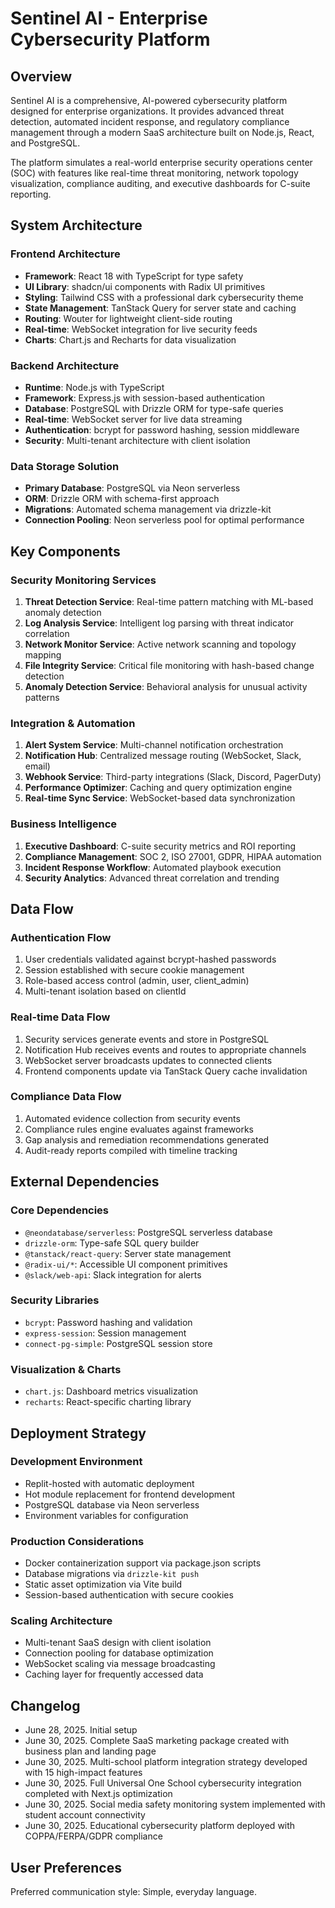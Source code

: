 # Sentinel AI - Enterprise Cybersecurity Platform

## Overview

Sentinel AI is a comprehensive, AI-powered cybersecurity platform designed for enterprise organizations. It provides advanced threat detection, automated incident response, and regulatory compliance management through a modern SaaS architecture built on Node.js, React, and PostgreSQL.

The platform simulates a real-world enterprise security operations center (SOC) with features like real-time threat monitoring, network topology visualization, compliance auditing, and executive dashboards for C-suite reporting.

## System Architecture

### Frontend Architecture
- **Framework**: React 18 with TypeScript for type safety
- **UI Library**: shadcn/ui components with Radix UI primitives
- **Styling**: Tailwind CSS with a professional dark cybersecurity theme
- **State Management**: TanStack Query for server state and caching
- **Routing**: Wouter for lightweight client-side routing
- **Real-time**: WebSocket integration for live security feeds
- **Charts**: Chart.js and Recharts for data visualization

### Backend Architecture
- **Runtime**: Node.js with TypeScript
- **Framework**: Express.js with session-based authentication
- **Database**: PostgreSQL with Drizzle ORM for type-safe queries
- **Real-time**: WebSocket server for live data streaming
- **Authentication**: bcrypt for password hashing, session middleware
- **Security**: Multi-tenant architecture with client isolation

### Data Storage Solution
- **Primary Database**: PostgreSQL via Neon serverless
- **ORM**: Drizzle ORM with schema-first approach
- **Migrations**: Automated schema management via drizzle-kit
- **Connection Pooling**: Neon serverless pool for optimal performance

## Key Components

### Security Monitoring Services
1. **Threat Detection Service**: Real-time pattern matching with ML-based anomaly detection
2. **Log Analysis Service**: Intelligent log parsing with threat indicator correlation
3. **Network Monitor Service**: Active network scanning and topology mapping
4. **File Integrity Service**: Critical file monitoring with hash-based change detection
5. **Anomaly Detection Service**: Behavioral analysis for unusual activity patterns

### Integration & Automation
1. **Alert System Service**: Multi-channel notification orchestration
2. **Notification Hub**: Centralized message routing (WebSocket, Slack, email)
3. **Webhook Service**: Third-party integrations (Slack, Discord, PagerDuty)
4. **Performance Optimizer**: Caching and query optimization engine
5. **Real-time Sync Service**: WebSocket-based data synchronization

### Business Intelligence
1. **Executive Dashboard**: C-suite security metrics and ROI reporting
2. **Compliance Management**: SOC 2, ISO 27001, GDPR, HIPAA automation
3. **Incident Response Workflow**: Automated playbook execution
4. **Security Analytics**: Advanced threat correlation and trending

## Data Flow

### Authentication Flow
1. User credentials validated against bcrypt-hashed passwords
2. Session established with secure cookie management
3. Role-based access control (admin, user, client_admin)
4. Multi-tenant isolation based on clientId

### Real-time Data Flow
1. Security services generate events and store in PostgreSQL
2. Notification Hub receives events and routes to appropriate channels
3. WebSocket server broadcasts updates to connected clients
4. Frontend components update via TanStack Query cache invalidation

### Compliance Data Flow
1. Automated evidence collection from security events
2. Compliance rules engine evaluates against frameworks
3. Gap analysis and remediation recommendations generated
4. Audit-ready reports compiled with timeline tracking

## External Dependencies

### Core Dependencies
- `@neondatabase/serverless`: PostgreSQL serverless database
- `drizzle-orm`: Type-safe SQL query builder
- `@tanstack/react-query`: Server state management
- `@radix-ui/*`: Accessible UI component primitives
- `@slack/web-api`: Slack integration for alerts

### Security Libraries
- `bcrypt`: Password hashing and validation
- `express-session`: Session management
- `connect-pg-simple`: PostgreSQL session store

### Visualization & Charts
- `chart.js`: Dashboard metrics visualization
- `recharts`: React-specific charting library

## Deployment Strategy

### Development Environment
- Replit-hosted with automatic deployment
- Hot module replacement for frontend development
- PostgreSQL database via Neon serverless
- Environment variables for configuration

### Production Considerations
- Docker containerization support via package.json scripts
- Database migrations via `drizzle-kit push`
- Static asset optimization via Vite build
- Session-based authentication with secure cookies

### Scaling Architecture
- Multi-tenant SaaS design with client isolation
- Connection pooling for database optimization
- WebSocket scaling via message broadcasting
- Caching layer for frequently accessed data

## Changelog

- June 28, 2025. Initial setup
- June 30, 2025. Complete SaaS marketing package created with business plan and landing page
- June 30, 2025. Multi-school platform integration strategy developed with 15 high-impact features
- June 30, 2025. Full Universal One School cybersecurity integration completed with Next.js optimization
- June 30, 2025. Social media safety monitoring system implemented with student account connectivity
- June 30, 2025. Educational cybersecurity platform deployed with COPPA/FERPA/GDPR compliance

## User Preferences

Preferred communication style: Simple, everyday language.